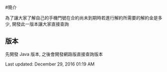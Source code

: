 
#簡介

為了讓大家了解自己的手機門號在合約尚未到期時若進行解約所需要的解約金是多少, 
開發此一版本讓大家直接查詢

## 版本
先開發 Java 版本, 之後會開發網路版直接查詢版本

Last updated: December 29, 2016 01:19 AM



